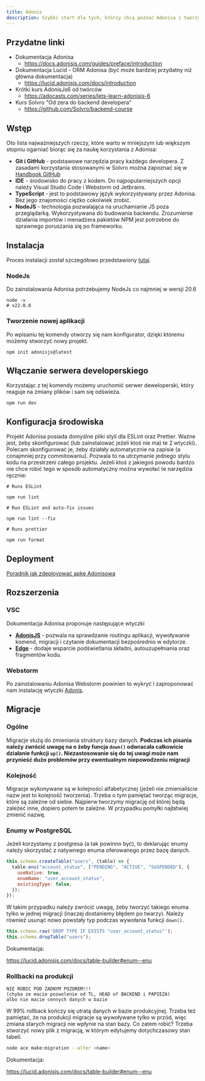 ```yaml
---
title: Adonis
description: Szybki start dla tych, którzy chcą poznać Adonisa i tworzyć świetne API.
---
```


## Przydatne linki

- Dokumentacja Adonisa
  - https://docs.adonisjs.com/guides/preface/introduction
- Dokumentacja Lucid - ORM Adonisa (być może bardziej przydatny niż główna dokumentacja)
  - https://lucid.adonisjs.com/docs/introduction
- Krótki kurs AdonisJs6 od twórców
  - https://adocasts.com/series/lets-learn-adonisjs-6
- Kurs Solvro "Od zera do backend developera"
  - https://github.com/Solvro/backend-course

## Wstęp

Oto lista najważniejszych rzeczy, które warto w mniejszym lub większym stopniu ogarniać biorąc się za naukę korzystania z Adonisa:

- **Git i GitHub** - podstawowe narzędzia pracy każdego developera. Z zasadami korzystania stosowanymi w Solvro można zapoznać się w [Handbook GitHub](./Github.md)
- **IDE** - środowisko do pracy z kodem. Do najpopularniejszych opcji należy Visual Studio Code i Webstorm od Jetbrains.
- **TypeScript** - jest to podstawowy język wykorzystywany przez Adonisa. Bez jego znajomości ciężko cokolwiek zrobić.
- **NodeJS** - technologia pozwalająca na uruchamianie JS poza przeglądarką. Wykorzystywana do budowania backendu. Zrozumienie działania importów i menadżera pakietów NPM jest potrzebne do sprawnego poruszania się po frameworku.

## Instalacja

Proces instalacji został szczegółowo przedstawiony [tutaj](https://docs.adonisjs.com/guides/getting-started/installation).

### NodeJs

Do zainstalowania Adonisa potrzebujemy NodeJs co najmniej w wersji 20.6

```shell
node -v
# v22.0.0
```

### Tworzenie nowej aplikacji

Po wpisaniu tej komendy otworzy się nam konfigurator, dzięki któremu możemy stworzyć nowy projekt.

```shell
npm init adonisjs@latest
```

## Włączanie serwera developerskiego

Korzystając z tej komendy możemy uruchomić serwer deweloperski, który reaguje na zmiany plików i sam się odświeża.

```shell
npm run dev
```

## Konfiguracja środowiska

Projekt Adonisa posiada domyślne pliki styli dla ESLint oraz Prettier. Ważne jest, żeby skonfigurować (lub zainstalować jeżeli ktoś nie ma) te 2 wtyczki). Polecam skonfigurować je, żeby działały automatycznie na zapisie (a conajmniej przy commitowaniu). Pozwala to na utrzymanie jednego stylu kodu na przestrzeni całego projektu. Jeżeli ktoś z jakiegoś powodu bardzo nie chce robić tego w sposób automatyczny można wywołać te narzędzia ręcznie:

```shell
# Runs ESLint

npm run lint

# Run ESLint and auto-fix issues

npm run lint --fix

# Runs prettier

npm run format
```

## Deployment

[Poradnik jak zdeployować apkę Adonisową](./Deployment.mdx)

## Rozszerzenia

### VSC

Dokumentacja Adonisa proponuje następujące wtyczki

- **[AdonisJS](https://marketplace.visualstudio.com/items?itemName=jripouteau.adonis-vscode-extension)** - pozwala na sprawdzanie routingu aplikacji, wywoływanie komend, migracji i czytanie dokumentacji bezpośrednio w edytorze.
- **[Edge](https://marketplace.visualstudio.com/items?itemName=AdonisJS.vscode-edge)** - dodaje wsparcie podświetlania składni, autouzupełniania oraz fragmentów kodu.

### Webstorm

Po zainstalowaniu Adonisa Webstorm powinien to wykryć i zaproponować nam instalację wtyczki [Adonis](https://plugins.jetbrains.com/plugin/22932-adonis).

## Migracje

### Ogólne

Migracje służą do zmieniania struktury bazy danych. **Podczas ich pisania należy zwrócić uwagę na o żeby funcja `down()` odwracała całkowicie działanie funkcji `up()`. Niezastosowanie się do tej uwagi może nam przynieść dużo problemów przy ewentualnym niepowodzeniu migracji**

### Kolejność

Migracje wykonywane są w kolejności alfabetycznej (jeżeli nie zmienialiście nazw jest to kolejność tworzenia). Trzeba o tym pamiętać tworząc migracje, które są zależne od siebie. Najpierw tworzymy migrację od której będą zależeć inne, dopiero potem te zależne. W przypadku pomyłki najłatwiej zmienić nazwę.

### Enumy w PostgreSQL

Jeżeli korzystamy z postgresa (a tak powinno być), to deklarując enumy należy skorzystać z natywnego enuma oferowanego przez bazę danych.

```jsx
this.schema.createTable("users", (table) => {
  table.enu("account_status", ["PENDING", "ACTIVE", "SUSPENDED"], {
    useNative: true,
    enumName: "user_account_status",
    existingType: false,
  });
});
```

W takim przypadku należy zwrócić uwagę, żeby tworzyć takiego enuma tylko w jednej migracji (inaczej dostaniemy błędem po twarzy). Należy również usunąć nowo powstały typ podczas wywołania funkcji `down()`.

```jsx
this.schema.raw('DROP TYPE IF EXISTS "user_account_status"');
this.schema.dropTable("users");
```

Dokumentacja:

https://lucid.adonisjs.com/docs/table-builder#enum--enu

### Rollbacki na produkcji

```
NIE ROBIC POD ZADNYM POZOREM!!!
(chyba ze macie pozwolenie od TL, HEAD of BACKEND i PAPIEZA)
albo nie macie cennych danych w bazie
```

W 99% rollback kończy się utratą danych w bazie produkcyjnej. Trzeba też pamiętać, że na produkcji migracje są wywoływane tylko w przód, więc zmiana starych migracji nie wpłynie na stan bazy. Co zatem robić? Trzeba stworzyć nowy plik z migracją, w którym edytujemy dotychczasowy stan tabeli.

```bash
node ace make:migration --alter <name>
```

Dokumentacja:

https://lucid.adonisjs.com/docs/table-builder#enum--enu
